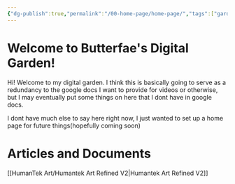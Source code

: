 ```yaml
---
{"dg-publish":true,"permalink":"/00-home-page/home-page/","tags":["gardenEntry"]}
---
```


# Welcome to Butterfae's Digital Garden!
Hi!  Welcome to my digital garden.  I think this is basically going to serve as a redundancy to the google docs I want to provide for videos or otherwise, but I may eventually put some things on here that I dont have in google docs.  

I dont have much else to say here right now, I just wanted to set up a home page for future things(hopefully coming soon)
# Articles and Documents
[[HumanTek Art/Humantek Art Refined V2\|Humantek Art Refined V2]]
